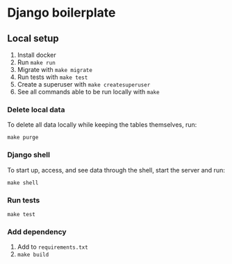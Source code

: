 # Django boilerplate

## Local setup

1. Install docker
2. Run `make run`
3. Migrate with `make migrate`
5. Run tests with `make test`
6. Create a superuser with `make createsuperuser`
7. See all commands able to be run locally with `make`

### Delete local data

To delete all data locally while keeping the tables themselves, run:

```shell
make purge
```

### Django shell

To start up, access, and see data through the shell, start the server and run:

```shell
make shell
```

### Run tests

```shell
make test
```

### Add dependency

1. Add to `requirements.txt`
2. `make build`
